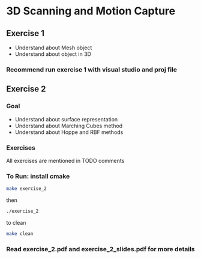 # 3D Scanning and Motion Capture

## Exercise 1

- Understand about Mesh object
- Understand about object in 3D

### Recommend run exercise 1 with visual studio and proj file

## Exercise 2

### Goal

- Understand about surface representation
- Understand about Marching Cubes method
- Understand about Hoppe and RBF methods

### Exercises

All exercises are mentioned in TODO comments

### To Run: install cmake

```bash
make exercise_2
```

then

```bash
./exercise_2
```

to clean

```bash
make clean
```

### Read exercise_2.pdf and exercise_2_slides.pdf for more details
